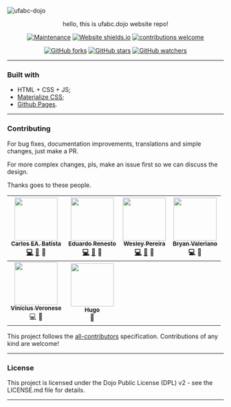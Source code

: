 ![ufabc-dojo](https://i.imgur.com/VG8GxxI.jpg)

<p align="center">
hello, this is ufabc.dojo website repo! 
<p/>


<p align="center"
[![forthebadge](https://forthebadge.com/images/badges/60-percent-of-the-time-works-every-time.svg)](https://forthebadge.com) [![forthebadge](https://forthebadge.com/images/badges/built-with-swag.svg)](https://forthebadge.com)
>
<p/>

<p align="center"

[![Maintenance](https://img.shields.io/badge/Maintained%3F-yes-green.svg)](http://ufabcdojo.me)
[![Website shields.io](https://img.shields.io/website-up-down-green-red/http/shields.io.svg)](http://ufabcdojo.me)
[![contributions welcome](https://img.shields.io/badge/contributions-welcome-brightgreen.svg?style=flat)](https://github.com/ufabc-dojo/ufabc-dojo.github.io/issues)
>
<p/>


<p align="center"

[![GitHub forks](https://img.shields.io/github/forks/ufabc-dojo/ufabc-dojo.github.io.svg?style=social&label=Fork&maxAge=2592000)](https://GitHub.com/ufabc-dojo/ufabc-dojo.github.io/network/)
[![GitHub stars](https://img.shields.io/github/stars/ufabc-dojo/ufabc-dojo.github.io.svg?style=social&label=Star&maxAge=2592000)](https://GitHub.com/ufabc-dojo/ufabc-dojo.github.io/stargazers/)
[![GitHub watchers](https://img.shields.io/github/watchers/ufabc-dojo/ufabc-dojo.github.io.svg?style=social&label=Watch&maxAge=2592000)](https://GitHub.com/ufabc-dojo/ufabc-dojo.github.io/watchers) 
>
</p>


---

### Built with

- HTML + CSS + JS;
- [Materialize CSS](https://materializecss.com/);
- [Github Pages](https://pages.github.com/).

---

### Contributing

For bug fixes, documentation improvements, translations and simple changes, just make a PR. <br/>

For more complex changes, pls, make an issue first so we can discuss the design. <br/>

Thanks goes to these people. <br/>

| [<img src="https://avatars0.githubusercontent.com/u/32149699" width="100px;"/><br /><sub><b>Carlos EA. Batista</b></sub>](https://github.com/el-unicorn)<br />[💻](http://github.com/ufabc-dojo/ufabc-dojo.github.io/commits?author=el-unicorn "Code") [📖](http://github.com/ufabc-dojo/ufabc-dojo.github.io/commits?author=el-unicorn "Documentation") 🎨 | [<img src="https://avatars1.githubusercontent.com/u/3143235?s=400&v=4" width="100px;"/><br /><sub><b>Eduardo Renesto</b></sub>](https://github.com/EduRenesto)<br />[💻](http://github.com/ufabc-dojo/ufabc-dojo.github.io/commits?author=EduRenesto "Code") [📖](http://github.com/ufabc-dojo/ufabc-dojo.github.io/commits?author=EduRenesto "Documentation") :eyes: | [<img src="https://avatars2.githubusercontent.com/u/26045915?s=400&v=4" width="100px;"/><br /><sub><b>Wesley Pereira</b></sub>](https://github.com/wxnn08)<br /> [💻](http://github.com/ufabc-dojo/ufabc-dojo.github.io/commits?author=wxnn08 "Code") [📖](http://github.com/ufabc-dojo/ufabc-dojo.github.io/commits?author=wxnn08 "Documentation") 🎨 | [<img src="https://avatars0.githubusercontent.com/u/31058593?s=460&v=4" width="100px;"/><br /><sub><b>Bryan Valeriano</b></sub>](https://github.com/BryanValeriano)<br /> 💻 📖   
| :---: | :---: | :---: | :---: |
| [<img src="https://avatars0.githubusercontent.com/u/17662742?s=460&v=4" width="100px;"/><br /><sub><b>Vinícius Veronese</b></sub>](https://github.com/Vimerum)<br /> 💻 📖  |  [<img src="https://avatars3.githubusercontent.com/u/29442374?s=460&v=4" width="100px;"/><br /><sub><b>Hugo</b></sub>](https://github.com/ohugo)<br /> 📖 |


This project follows the [all-contributors](https://github.com/kentcdodds/all-contributors) specification. Contributions of any kind are welcome!

---

### License 

This project is licensed under the Dojo Public License (DPL) v2 - see the LICENSE.md file for details.

---

